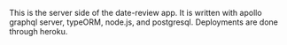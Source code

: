 This is the server side of the date-review app. It is written with apollo graphql server, typeORM, node.js, and postgresql. Deployments are done through heroku.
